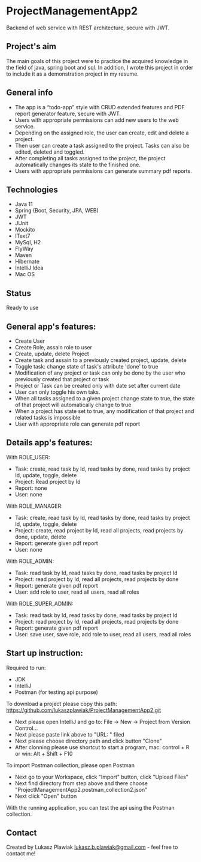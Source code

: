 # ProjectManagementApp2
Backend of web service with REST architecture, secure with JWT. 


## Project's aim
The main goals of this project were to practice the acquired knowledge in the field of java, spring boot and sql. In addition, I wrote this project in order to include it as a demonstration project in my resume.


## General info
* The app is a “todo-app” style with CRUD extended features and PDF report generator feature, secure with JWT.
* Users with appropriate permissions can add new users to the web service.
* Depending on the assigned role, the user can create, edit and delete a project. 
* Then user can create a task assigned to the project. Tasks can also be edited, deleted and toggled.
* After completing all tasks assigned to the project, the project automatically changes its state to the finished one.
* Users with appropriate permissions can generate summary pdf reports.


## Technologies
* Java 11
* Spring (Boot, Security, JPA, WEB)
* JWT
* JUnit
* Mockito
* IText7
* MySql, H2
* FlyWay
* Maven
* Hibernate
* IntelliJ Idea
* Mac OS


## Status
Ready to use


## General app's features:
* Create User
* Create Role, assain role to user
* Create, update, delete Project 
* Create task and assain to a previously created project, update, delete
* Toggle task: change state of task's attribute 'done' to true
* Modification of any project or task can only be done by the user who previously created that project or task
* Project or Task can be created only with date set after current date
* User can only toggle his own taks.
* When all tasks assigned to a given project change state to true,
the state of that project will automatically change to true
* When a project has state set to true, any modification of that project and related tasks is impossible 
* User with appropriate role can generate pdf report


## Details app's features:
With ROLE_USER:
* Task: create, read task by Id, read tasks by done, read tasks by project Id, update, toggle, delete 
* Project: Read project by Id
* Report: none
* User: none

With ROLE_MANAGER:
* Task: create, read task by Id, read tasks by done, read tasks by project Id, update, toggle, delete 
* Project: create, read project by Id, read all projects, read projects by done, update, delete
* Report: generate given pdf report
* User: none

With ROLE_ADMIN:
* Task: read task by Id, read tasks by done, read tasks by project Id
* Project: read project by Id, read all projects, read projects by done
* Report: generate given pdf report
* User: add role to user, read all users, read all roles

With ROLE_SUPER_ADMIN:
* Task: read task by Id, read tasks by done, read tasks by project Id
* Project: read project by Id, read all projects, read projects by done
* Report: generate given pdf report
* User: save user, save role, add role to user, read all users, read all roles


## Start up instruction:
Required to run:
* JDK
* IntelliJ
* Postman (for testing api purpose)

To download a project please copy this path: https://github.com/lukaszplawiak/ProjectManagementApp2.git 
* Next please open IntelliJ and go to: File -> New -> Project from Version Control...
* Next please paste link above to "URL: " filed
* Next please choose directory path and click button "Clone"
* After clonning please use shortcut to start a program, mac: control + R or win: Alt + Shift + F10

To import Postman collection, please open Postman 
* Next go to your Workspace, click "Import" button, click "Upload Files"
* Next find directory from step above and there choose "ProjectManagementApp2.postman_collection2.json"
* Next click "Open" button

With the running application, you can test the api using the Postman collection.


## Contact
Created by Lukasz Plawiak lukasz.b.plawiak@gmail.com - feel free to contact me!
